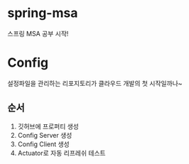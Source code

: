 # spring-msa
스프링 MSA 공부 시작!

# Config
설정파일을 관리하는 리포지토리가 클라우드 개발의 첫 시작일까나~  
## 순서
1. 깃허브에 프로퍼티 생성
2. Config Server 생성
3. Config Client 생성
4. Actuator로 자동 리프레쉬 테스트
